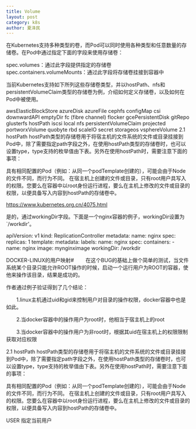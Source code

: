 ```yaml
---
title: Volume
layout: post
category: k8s
author: 夏泽民
---
```

在Kubernetes支持多种类型的卷，而Pod可以同时使用各种类型和任意数量的存储卷。在Pod中通过指定下面的字段来使用存储卷：

spec.volumes：通过此字段提供指定的存储卷
spec.containers.volumeMounts：通过此字段将存储卷挂接到容器中


<!-- more -->
当前Kubernetes支持如下所列这些存储卷类型，并以hostPath、nfs和persistentVolumeClaim类型的存储卷为例，介绍如何定义存储卷，以及如何在Pod中被使用。

awsElasticBlockStore
azureDisk
azureFile
cephfs
configMap
csi
downwardAPI
emptyDir
fc (fibre channel)
flocker
gcePersistentDisk
gitRepo
glusterfs
hostPath
iscsi
local
nfs
persistentVolumeClaim
projected
portworxVolume
quobyte
rbd
scaleIO
secret
storageos
vsphereVolume
2.1 hostPath
hostPath类型的存储卷用于将宿主机的文件系统的文件或目录挂接到Pod中，除了需要指定path字段之外，在使用hostPath类型的存储卷时，也可以设置type，type支持的枚举值由下表。另外在使用hostPath时，需要注意下面的事项：

具有相同配置的Pod（例如：从同一个podTemplate创建的），可能会由于Node的文件不同，而行为不同。
在宿主机上创建的文件或目录，只有root用户具写入的权限。您要么在容器中以root身份运行进程，要么在主机上修改的文件或目录的权限，以便具备写入内容到hostPath的存储卷中。

https://www.kubernetes.org.cn/4075.html

是的，通过workingDir字段。下面是一个nginx容器的例子，workingDir设置为`/workdir'。

apiVersion: v1 kind: ReplicationController metadata: name: nginx spec: replicas: 1 template: metadata: labels: name: nginx spec: containers: - name: nginx image: mynginximage workingDir: /workdir


DOCKER-LINUX的用户映射# 　　在这个BUG的基础上做个简单的测试，当文件系统某个目录只能允许ROOT操作的时候，启动一个运行用户为ROOT的容器，使他来操作该目录，结果是成功的。

作者通过例子验证得到了几个结论：

　　1.linux主机通过uid和gid来控制用户对目录的操作权限，docker容器中也是如此。

　　2.当docker容器中的操作用户为root时，他相当于宿主机上的root

　　3.当docker容器中的操作用户为非root时，根据其uid在宿主机上的权限限制获取对应权限


2.1 hostPath hostPath类型的存储卷用于将宿主机的文件系统的文件或目录挂接到Pod中，除了需要指定path字段之外，在使用hostPath类型的存储卷时，也可以设置type，type支持的枚举值由下表。另外在使用hostPath时，需要注意下面的事项：

具有相同配置的Pod（例如：从同一个podTemplate创建的），可能会由于Node的文件不同，而行为不同。 在宿主机上创建的文件或目录，只有root用户具写入的权限。您要么在容器中以root身份运行进程，要么在主机上修改的文件或目录的权限，以便具备写入内容到hostPath的存储卷中。

USER 指定当前用户 
